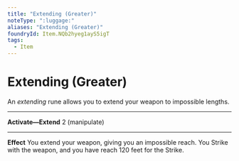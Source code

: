 ```yaml
---
title: "Extending (Greater)"
noteType: ":luggage:"
aliases: "Extending (Greater)"
foundryId: Item.NQb2hyeg1ayS5igT
tags:
  - Item
---
```


# Extending (Greater)

An _extending_ rune allows you to extend your weapon to impossible lengths.

* * *

**Activate—Extend** 2 (manipulate)

* * *

**Effect** You extend your weapon, giving you an impossible reach. You Strike with the weapon, and you have reach 120 feet for the Strike.
